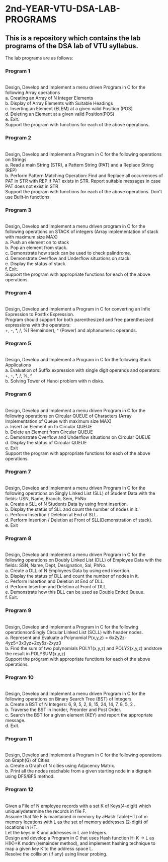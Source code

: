 # 2nd-YEAR-VTU-DSA-LAB-PROGRAMS
## This is a repository which contains the lab programs of the DSA lab of VTU syllabus.

The lab programs are as follows:<br>
<h3><b>Program 1</b></h3><br>
Design, Develop and Implement a menu driven Program in C for the following Array operations<br>
a. Creating an Array of N Integer Elements<br>
b. Display of Array Elements with Suitable Headings<br>
c. Inserting an Element (ELEM) at a given valid Position (POS)<br>
d. Deleting an Element at a given valid Position(POS)<br>
e. Exit.<br>
Support the program with functions for each of the above operations.<br>

<h3><b>Program 2</b></h3><br>
Design, Develop and Implement a Program in C for the following operations on Strings<br>
a. Read a main String (STR), a Pattern String (PAT) and a Replace String (REP)<br>
b. Perform Pattern Matching Operation: Find and Replace all occurrences of PAT in STR
with REP if PAT exists in STR. Report suitable messages in case PAT does not exist in
STR<br>
Support the program with functions for each of the above operations. Don't use Built-in
functions<br>

<h3><b>Program 3</b></h3><br>
Design, Develop and Implement a menu driven program in C for the following operations on
STACK of integers (Array implementation of stack with maximum size MAX)<br>
a. Push an element on to stack<br>
b. Pop an element from stack.<br>
c. Demonstrate how stack can be used to check palindrome.<br>
d. Demonstrate Overflow and Underflow situations on stack.<br>
e. Display the status of stack.<br>
f. Exit.<br>
Support the program with appropriate functions for each of the above operations.<br>

<h3><b>Program 4</b></h3><br>
Design, Develop and Implement a Program in C for converting an Infix Expression to Postfix Expression.<br>
Program should support for both parenthesized and free parenthesized expressions with the operators:<br>
 +, -, *, /, %( Remainder), ^ (Power) and alphanumeric operands.<br>

<h3><b>Program 5</b></h3><br>
Design, Develop and Implement a Program in C for the following Stack Applications<br>
a. Evaluation of Suffix expression with single digit operands and operators: +, -, *, /, %, ^<br>
b. Solving Tower of Hanoi problem with n disks.<br>

<h3><b>Program 6</b></h3><br>
Design, Develop and Implement a menu driven Program in C for the following operations on
Circular QUEUE of Characters (Array Implementation of Queue with maximum size MAX)<br>
a. Insert an Element on to Circular QUEUE<br>
b. Delete an Element from Circular QUEUE<br>
c. Demonstrate Overflow and Underflow situations on Circular QUEUE<br>
d. Display the status of Circular QUEUE<br>
e. Exit<br>
Support the program with appropriate functions for each of the above operations.<br>

<h3><b>Program 7</b></h3><br>
Design, Develop and Implement a menu driven Program in C for the following
operations on Singly Linked List (SLL) of Student Data with the fields: USN,
Name, Branch, Sem, PhNo<br>
a. Create a SLL of N Students Data by using front insertion.<br>
b. Display the status of SLL and count the number of nodes in it.<br>
c. Perform Insertion / Deletion at End of SLL.<br>
d. Perform Insertion / Deletion at Front of SLL(Demonstration of stack).<br>
e. Exit<br>

<h3><b>Program 8</b></h3><br>
Design, Develop and Implement a menu driven Program in C for the following
operations on Doubly Linked List (DLL) of Employee Data with the fields: SSN,
Name, Dept, Designation, Sal, PhNo.<br>
a. Create a DLL of N Employees Data by using end insertion.<br>
b. Display the status of DLL and count the number of nodes in it.<br>
c. Perform Insertion and Deletion at End of DLL.<br>
d. Perform Insertion and Deletion at Front of DLL.<br>
e. Demonstrate how this DLL can be used as Double Ended Queue.<br>
f. Exit.<br>

<h3><b>Program 9</b></h3><br>
Design, Develop and Implement a Program in C for the following operationsonSingly
Circular Linked List (SCLL) with header nodes.<br>
a. Represent and Evaluate a Polynomial P(x,y,z) = 6x2y2z-4yz5+3x3yz+2xy5z-2xyz3 <br>
b. Find the sum of two polynomials POLY1(x,y,z) and POLY2(x,y,z) andstore the result in
POLYSUM(x,y,z)<br>
Support the program with appropriate functions for each of the above operations.<br>

<h3><b>Program 10</b></h3><br>
Design, Develop and Implement a menu driven Program in C for the following
operations on Binary Search Tree (BST) of Integers<br>
a. Create a BST of N Integers: 6, 9, 5, 2, 8, 15, 24, 14, 7, 8, 5, 2 .<br>
b. Traverse the BST in Inorder, Preorder and Post Order.<br>
c. Search the BST for a given element (KEY) and report the appropriate message.<br>
d. Exit.<br>

<h3><b>Program 11</b></h3><br>
Design, Develop and Implement a Program in C for the following operations on
Graph(G) of Cities<br>
a. Create a Graph of N cities using Adjacency Matrix.<br>
b. Print all the nodes reachable from a given starting node in a digraph using
DFS/BFS method.<br>

<h3><b>Program 12</b></h3><br>
Given a File of N employee records with a set K of Keys(4-digit) which uniquelydetermine the records in file F.<br> Assume that file F is maintained in memory by aHash Table(HT) of m memory locations with L as the set of memory addresses (2-digit) of locations in HT.<br> Let the keys in K and addresses in L are Integers.<br> Design and develop a Program in C that uses Hash function H: K -> L as H(K)=K modm (remainder method), and implement hashing technique to map a given key K
to the address space L.<br> Resolve the collision (if any) using linear probing.<br>
